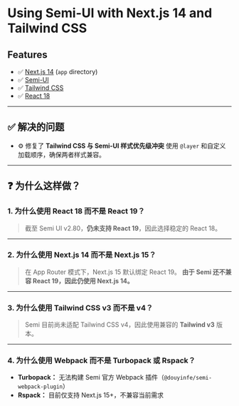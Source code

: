
# Using Semi-UI with Next.js 14 and Tailwind CSS

## Features

* ✅ [Next.js 14](https://github.com/vercel/next.js) (`app` directory)
* ✅ [Semi-UI](https://github.com/DouyinFE/semi-design)
* ✅ [Tailwind CSS](https://github.com/tailwindlabs/tailwindcss)
* ✅ [React 18](https://react.dev/)

---

## ✅ 解决的问题

* ⚙️ 修复了 **Tailwind CSS 与 Semi-UI 样式优先级冲突**
  使用 `@layer` 和自定义加载顺序，确保两者样式兼容。

---

## ❓ 为什么这样做？

### 1. 为什么使用 React 18 而不是 React 19？

> 截至 Semi UI v2.80，**仍未支持 React 19**，因此选择稳定的 React 18。

---

### 2. 为什么使用 Next.js 14 而不是 Next.js 15？

> 在 App Router 模式下，Next.js 15 默认绑定 React 19。
> **由于 Semi 还不兼容 React 19，因此仍使用 Next.js 14。**

---

### 3. 为什么使用 Tailwind CSS v3 而不是 v4？

> Semi 目前尚未适配 Tailwind CSS v4，因此使用兼容的 **Tailwind v3** 版本。

---

### 4. 为什么使用 Webpack 而不是 Turbopack 或 Rspack？

* **Turbopack：** 无法构建 Semi 官方 Webpack 插件（`@douyinfe/semi-webpack-plugin`）
* **Rspack：** 目前仅支持 Next.js 15+，不兼容当前需求

